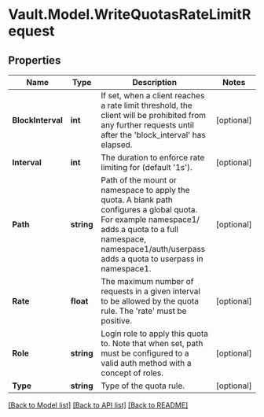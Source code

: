 # Vault.Model.WriteQuotasRateLimitRequest

## Properties

Name | Type | Description | Notes
------------ | ------------- | ------------- | -------------
**BlockInterval** | **int** | If set, when a client reaches a rate limit threshold, the client will be prohibited from any further requests until after the &#x27;block_interval&#x27; has elapsed. | [optional] 
**Interval** | **int** | The duration to enforce rate limiting for (default &#x27;1s&#x27;). | [optional] 
**Path** | **string** | Path of the mount or namespace to apply the quota. A blank path configures a global quota. For example namespace1/ adds a quota to a full namespace, namespace1/auth/userpass adds a quota to userpass in namespace1. | [optional] 
**Rate** | **float** | The maximum number of requests in a given interval to be allowed by the quota rule. The &#x27;rate&#x27; must be positive. | [optional] 
**Role** | **string** | Login role to apply this quota to. Note that when set, path must be configured to a valid auth method with a concept of roles. | [optional] 
**Type** | **string** | Type of the quota rule. | [optional] 

[[Back to Model list]](../README.md#documentation-for-models) [[Back to API list]](../README.md#documentation-for-api-endpoints) [[Back to README]](../README.md)

